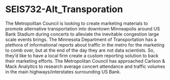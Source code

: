 # SEIS732-Alt_Transporation

The Metropolitan Council is looking to create marketing materials to promote alternative transportation into downtown Minneapolis around US Bank Stadium during concerts to alleviate the inevitable congestion large scale events brings. The Minnesota Department of Transportation has a plethora of informational reports about traffic in the metro for the marketing to comb over, but at the end of the day they are not data scientists. So, they’d like to have a local firm create a custom reporting solution to back their marketing efforts. The Metropolitan Council has approached Carlson & Mack Analytics to research average concert attendance and traffic volumes in the main highways/interstates surrounding US Bank.​
